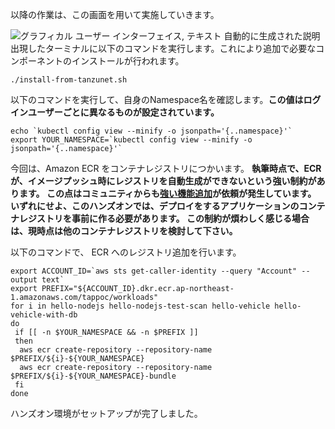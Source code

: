 
以降の作業は、この画面を用いて実施していきます。

![グラフィカル ユーザー インターフェイス, テキスト
自動的に生成された説明](../media/image1.png)
出現したターミナルに以下のコマンドを実行します。これにより追加で必要なコンポーネントのインストールが行われます。

```execute
./install-from-tanzunet.sh
```

以下のコマンドを実行して、自身のNamespace名を確認します。**この値はログインユーザーごとに異なるものが設定されています。**

```execute
echo `kubectl config view --minify -o jsonpath='{..namespace}'`
export YOUR_NAMESPACE=`kubectl config view --minify -o jsonpath='{..namespace}'`
```

今回は、Amazon ECR をコンテナレジストリにつかいます。
**執筆時点で、ECR が、イメージプッシュ時にレジストリを自動生成ができないという強い制約があります。
この点はコミュニティからも[強い機能追加](https://github.com/aws/containers-roadmap/issues/853)が依頼が発生しています。
いずれにせよ、このハンズオンでは、デプロイをするアプリケーションのコンテナレジストリを事前に作る必要があります。
この制約が煩わしく感じる場合は、現時点は他のコンテナレジストリを検討して下さい。**

以下のコマンドで、 ECR へのレジストリ追加を行います。

```execute
export ACCOUNT_ID=`aws sts get-caller-identity --query "Account" --output text`
export PREFIX="${ACCOUNT_ID}.dkr.ecr.ap-northeast-1.amazonaws.com/tappoc/workloads"
for i in hello-nodejs hello-nodejs-test-scan hello-vehicle hello-vehicle-with-db
do 
 if [[ -n $YOUR_NAMESPACE && -n $PREFIX ]]
 then
  aws ecr create-repository --repository-name $PREFIX/${i}-${YOUR_NAMESPACE}
  aws ecr create-repository --repository-name $PREFIX/${i}-${YOUR_NAMESPACE}-bundle
 fi
done
```


ハンズオン環境がセットアップが完了しました。
